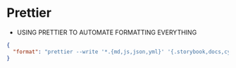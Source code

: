 # Prettier

- USING PRETTIER TO AUTOMATE FORMATTING EVERYTHING

```json
{
  "format": "prettier --write '*.{md,js,json,yml}' '{.storybook,docs,cypress,src,test}/**/*.{html,md,js,scss}'"
}
```
